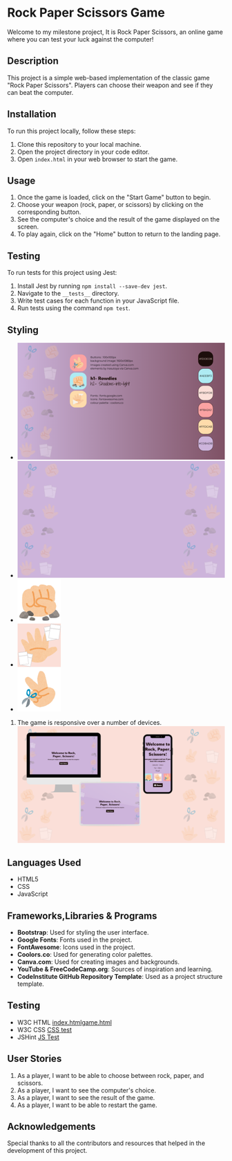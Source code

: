 # Rock Paper Scissors Game

Welcome to my milestone project, It is Rock Paper Scissors, an online game where you can test your luck against the computer!

## Description

This project is a simple web-based implementation of the classic game "Rock Paper Scissors". Players can choose their weapon and see if they can beat the computer.

## Installation

To run this project locally, follow these steps:

1. Clone this repository to your local machine.
2. Open the project directory in your code editor.
3. Open `index.html` in your web browser to start the game.

## Usage

1. Once the game is loaded, click on the "Start Game" button to begin.
2. Choose your weapon (rock, paper, or scissors) by clicking on the corresponding button.
3. See the computer's choice and the result of the game displayed on the screen.
4. To play again, click on the "Home" button to return to the landing page.

## Testing

To run tests for this project using Jest:

1. Install Jest by running `npm install --save-dev jest`.
2. Navigate to the `__tests__` directory.
3. Write test cases for each function in your JavaScript file.
4. Run tests using the command `npm test`.
## Styling 

- ![Project Styling](assets/images/styling.png)
- ![Background](assets/images/background.png)
- ![Button image](assets/images/rock.png)
- ![Button image](assets/images/paperr.png)
- ![Button image](assets/images/scissors.png)

1. The game is responsive over a number of devices. ![Responsive](assets/images/Responsive.png)

## Languages Used

- HTML5
- CSS
- JavaScript

## Frameworks,Libraries & Programs

- **Bootstrap**: Used for styling the user interface.
- **Google Fonts**: Fonts used in the project.
- **FontAwesome**: Icons used in the project.
- **Coolors.co**: Used for generating color palettes. 
- **Canva.com**: Used for creating images and backgrounds.
- **YouTube & FreeCodeCamp.org**: Sources of inspiration and learning.
- **CodeInstitute GitHub Repository Template**: Used as a project structure template.

## Testing

- W3C HTML [](www.validator.w3.org/nu/) [index.html](assets/images/Nu%20HTML%20Checker%20Index.html.png)[game.html](assets/images/Nu%20HTML%20Checker%20game.html.png)
- W3C CSS [](www.jigsaw.w3.org/css-validator/#validate_by_input) [CSS test](assets/images/W3C%20CSS%20.png)
- JSHint [](www.jshint.com/) [JS Test](assets/images/js%20test%20jshint.png)

## User Stories

1. As a player, I want to be able to choose between rock, paper, and scissors.
2. As a player, I want to see the computer's choice.
3. As a player, I want to see the result of the game.
4. As a player, I want to be able to restart the game.

## Acknowledgements

Special thanks to all the contributors and resources that helped in the development of this project.

